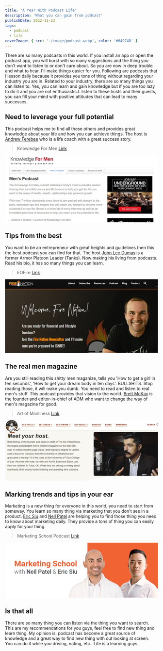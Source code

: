 ```yaml
---
title: 'A Year With Podcast Life'
description: 'What you can gain from podcast'
publishDate: 2022-11-23
tags:
  - podcast
  - life
coverImage: { src: './image/podcast.webp', color: '#64974D' }
---
```


There are so many podcasts in this world. If you install an app or open the podcast app, you will burst with so many suggestions and the thing you don't want to listen to or don't care about. So you are now in deep trouble and what to hear. I'll make things easier for you. Following are podcasts that I lesson daily because it provides you tons of thing without regarding your industry you are in. Related to your industry, there are so many things you can listen to. Yes, you can learn and gain knowledge but if you are too lazy to do it and you are not enthusiastic.L listen to these hosts and their guests, you can fill your mind with positive attitudes that can lead to many successes.

## Need to leverage your full potential

This podcast helps me to find all these others and provides great knowledge about your life and how you can achieve things. The host is [Andrew Ferebee](https://www.knowledgeformen.com/about/) who is a life coach with a great success story.

> Knowledge For Men [Link](https://www.knowledgeformen.com/podcasts/)

![Knowledge for men home page view](./image/kfm.webp)

## Tips from the best

You want to be an entrepreneur with great heights and guidelines then this the best podcast you can find for that. The host [John Lee Dumas](https://www.eofire.com/about/) is a former Armor Platoon Leader (Tanks). Now making his living from podcasts. Read his bio, it has so many things you can learn.

> EOFire [Link](https://www.eofire.com/podcast/)

![EOFire website home page view with author portrait](./image/eofire.webp)

## The real men magazine

Are you still reading this shitty men maganize, tells you 'How to get a girl in ten seconds', 'How to get your dream body in ten days'. BULLSHITS. Stop reading those, it will make you dumb. You need to read and listen to real men's stuff. This podcast provides that vision to the world. [Brett McKay](https://www.artofmanliness.com/about-2/) is the founder and editor-in-chief of AOM who want to change the way of men's magazine for good.

> Art of Manliness [Link](https://www.artofmanliness.com/podcast/)

![Art of manliness home page with author portrait](./image/aom.webp)

## Marking trends and tips in your ear

Marketing is a new thing for everyone in this world, you need to start from someway. You learn so many thing via marketing that you don't see in a product. [Eric Siu](https://www.linkedin.com/in/ericosiu/)
and [Neil Patel](https://www.linkedin.com/in/neilkpatel/) are helping you to find those thing you need to know about marketing daily. They provide a tons of thing you can easily apply for your thing.

> Marketing School Podcast [Link](https://marketingschool.io/)

![Marketing School home page view with authors portrait](./image/marketingschool.webp)

## Is that all

There are so many thing you can listen via the thing you want to search. This are my recommendations for you guys, feel free to find new thing and learn thing. My opinion is, podcast has become a great source of knowledge and a great way to find new thing with out looking at screen. You can do it while you driving, eating, etc.. Life is a learning guys.
